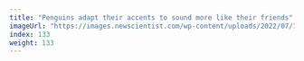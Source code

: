 ```yaml
---
title: "Penguins adapt their accents to sound more like their friends"
imageUrl: "https://images.newscientist.com/wp-content/uploads/2022/07/12172453/SEI_114337758.jpg?width=600"
index: 133
weight: 133
---
```

